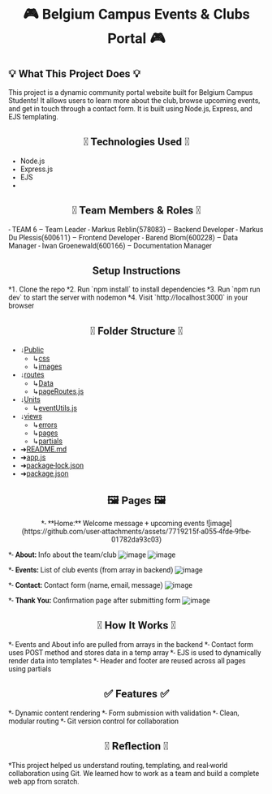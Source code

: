 <body style="font-family:'Roboto';">
<h1 align="center">🎮 Belgium Campus Events & Clubs Portal 🎮</h1> 
 
<h2>💡 What This Project Does 💡</h2>
This project is a dynamic community portal website built for Belgium Campus Students!
It allows users to learn more about the club, browse upcoming events, and get in touch through a contact form. It is built using Node.js, Express, and EJS templating.
 
<h2 align="center">🚀 Technologies Used 🚀</h2> 
<p>
 <ul>
  <li> Node.js</li>
  <li>Express.js</li>
  <li>EJS</li>
  <li><Git + GitHub/li>
 </ul>
</p>
 
<h2 align="center">👥 Team Members & Roles 👥</h2> 
- TEAM 6 – Team Leader
- Markus Reblin(578083) – Backend Developer
- Markus Du Plessis(600611) – Frontend Developer
- Barend Blom(600228) – Data Manager
- Iwan Groenewald(600166) – Documentation Manager
 
<h2 align="center">Setup Instructions</h2> 
*1. Clone the repo
*2. Run `npm install` to install dependencies
*3. Run `npm run dev` to start the server with nodemon
*4. Visit `http://localhost:3000` in your browser
 
<h2 align="center">📂 Folder Structure 📂</h2> 
 
* ↓[Public](https://github.com/MarkusR22/WPR381-Project/tree/main/public)
   * ↳[css](https://github.com/MarkusR22/WPR381-Project/tree/main/public/css)
   * ↳[images](https://github.com/MarkusR22/WPR381-Project/tree/main/public/images)
* ↓[routes](https://github.com/MarkusR22/WPR381-Project/tree/main/routes)
   * ↳[Data](https://github.com/MarkusR22/WPR381-Project/tree/main/routes/Data)
   * ↳[pageRoutes.js](https://github.com/MarkusR22/WPR381-Project/blob/main/routes/pageRoutes.js)
* ↓[Units](https://github.com/MarkusR22/WPR381-Project/tree/main/utils)
   * ↳[eventUtils.js](https://github.com/MarkusR22/WPR381-Project/blob/main/utils/eventUtils.js)
* ↓[views](https://github.com/MarkusR22/WPR381-Project/tree/main/views)
   * ↳[errors](https://github.com/MarkusR22/WPR381-Project/tree/main/views/errors)
   * ↳[pages](https://github.com/MarkusR22/WPR381-Project/tree/main/views/pages)
   * ↳[partials](https://github.com/MarkusR22/WPR381-Project/tree/main/views/partials)
* ➜[README.md](https://github.com/MarkusR22/WPR381-Project/blob/main/README.md)
* ➜[app.js](https://github.com/MarkusR22/WPR381-Project/blob/main/app.js)
* ➜[package-lock.json](https://github.com/MarkusR22/WPR381-Project/blob/main/package-lock.json)
* ➜[package.json](https://github.com/MarkusR22/WPR381-Project/blob/main/package.json)
 
 <h2 align="center">🖼 Pages 🖼</h2>

 <p align="center">
*- **Home:** Welcome message + upcoming events
 ![image](https://github.com/user-attachments/assets/7719215f-a055-4fde-9fbe-01782da93c03)

*- **About:** Info about the team/club
 ![image](https://github.com/user-attachments/assets/9cddd90f-fd89-4089-89a8-23ea694c5484)
 ![image](https://github.com/user-attachments/assets/303097ce-317b-4e4a-9b38-3315f61a55a1)


*- **Events:** List of club events (from array in backend)
 ![image](https://github.com/user-attachments/assets/975c326f-6688-46b6-bef1-543d09b2bbb1)

*- **Contact:** Contact form (name, email, message)
 ![image](https://github.com/user-attachments/assets/02309320-630b-43bc-8839-495856358115)

*- **Thank You:** Confirmation page after submitting form
 ![image](https://github.com/user-attachments/assets/24f57d34-a60b-4979-9961-1134919f8c04)
</p>

 
<h2 align="center">🧠 How It Works 🧠</h2> 
*- Events and About info are pulled from arrays in the backend
*- Contact form uses POST method and stores data in a temp array
*- EJS is used to dynamically render data into templates
*- Header and footer are reused across all pages using partials

 <h2 align="center">✅ Features ✅</h2> 
*- Dynamic content rendering
*- Form submission with validation
*- Clean, modular routing
*- Git version control for collaboration
 
<h2 align="center">🙌 Reflection 🙌</h2>
*This project helped us understand routing, templating, and real-world collaboration using Git. We learned how to work as a team and build a complete web app from scratch.
</body>

